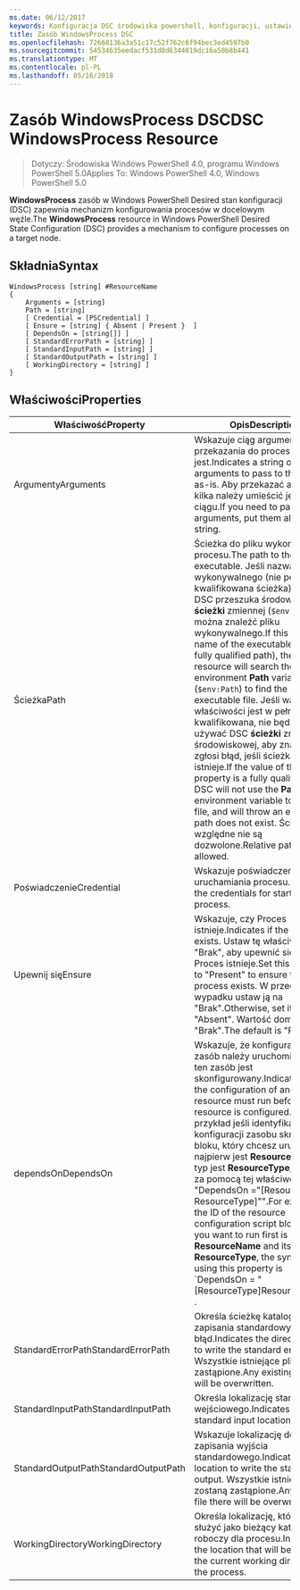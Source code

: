```yaml
---
ms.date: 06/12/2017
keywords: Konfiguracja DSC środowiska powershell, konfiguracji, ustawienia
title: Zasób WindowsProcess DSC
ms.openlocfilehash: 72668136a3a51c17c52f762c6f94bec3ed4597b0
ms.sourcegitcommit: 54534635eedacf531d8d6344019dc16a50b8b441
ms.translationtype: MT
ms.contentlocale: pl-PL
ms.lasthandoff: 05/16/2018
---
```

# <a name="dsc-windowsprocess-resource"></a><span data-ttu-id="aacf6-103">Zasób WindowsProcess DSC</span><span class="sxs-lookup"><span data-stu-id="aacf6-103">DSC WindowsProcess Resource</span></span>

> <span data-ttu-id="aacf6-104">Dotyczy: Środowiska Windows PowerShell 4.0, programu Windows PowerShell 5.0</span><span class="sxs-lookup"><span data-stu-id="aacf6-104">Applies To: Windows PowerShell 4.0, Windows PowerShell 5.0</span></span>

<span data-ttu-id="aacf6-105">**WindowsProcess** zasób w Windows PowerShell Desired stan konfiguracji (DSC) zapewnia mechanizm konfigurowania procesów w docelowym węźle.</span><span class="sxs-lookup"><span data-stu-id="aacf6-105">The **WindowsProcess** resource in Windows PowerShell Desired State Configuration (DSC) provides a mechanism to configure processes on a target node.</span></span>

## <a name="syntax"></a><span data-ttu-id="aacf6-106">Składnia</span><span class="sxs-lookup"><span data-stu-id="aacf6-106">Syntax</span></span>

```
WindowsProcess [string] #ResourceName
{
    Arguments = [string]
    Path = [string]
    [ Credential = [PSCredential] ]
    [ Ensure = [string] { Absent | Present }  ]
    [ DependsOn = [string[]] ]
    [ StandardErrorPath = [string] ]
    [ StandardInputPath = [string] ]
    [ StandardOutputPath = [string] ]
    [ WorkingDirectory = [string] ]
}
```

## <a name="properties"></a><span data-ttu-id="aacf6-107">Właściwości</span><span class="sxs-lookup"><span data-stu-id="aacf6-107">Properties</span></span>
|  <span data-ttu-id="aacf6-108">Właściwość</span><span class="sxs-lookup"><span data-stu-id="aacf6-108">Property</span></span>  |  <span data-ttu-id="aacf6-109">Opis</span><span class="sxs-lookup"><span data-stu-id="aacf6-109">Description</span></span>   |
|---|---|
| <span data-ttu-id="aacf6-110">Argumenty</span><span class="sxs-lookup"><span data-stu-id="aacf6-110">Arguments</span></span>| <span data-ttu-id="aacf6-111">Wskazuje ciąg argumenty do przekazania do procesu jako — jest.</span><span class="sxs-lookup"><span data-stu-id="aacf6-111">Indicates a string of arguments to pass to the process as-is.</span></span> <span data-ttu-id="aacf6-112">Aby przekazać argumenty kilka należy umieścić je w tym ciągu.</span><span class="sxs-lookup"><span data-stu-id="aacf6-112">If you need to pass several arguments, put them all in this string.</span></span>|
| <span data-ttu-id="aacf6-113">Ścieżka</span><span class="sxs-lookup"><span data-stu-id="aacf6-113">Path</span></span>| <span data-ttu-id="aacf6-114">Ścieżka do pliku wykonywalnego procesu.</span><span class="sxs-lookup"><span data-stu-id="aacf6-114">The path to the process executable.</span></span> <span data-ttu-id="aacf6-115">Jeśli nazwa pliku wykonywalnego (nie pełni kwalifikowana ścieżka), zasobu DSC przeszuka środowiska **ścieżki** zmiennej (`$env:Path`) można znaleźć pliku wykonywalnego.</span><span class="sxs-lookup"><span data-stu-id="aacf6-115">If this the file name of the executable (not the fully qualified path), the DSC resource will search the environment **Path** variable (`$env:Path`) to find the executable file.</span></span> <span data-ttu-id="aacf6-116">Jeśli wartość tej właściwości jest w pełni kwalifikowana, nie będzie używać DSC **ścieżki** zmiennej środowiskowej, aby znaleźć plik i zgłosi błąd, jeśli ścieżka nie istnieje.</span><span class="sxs-lookup"><span data-stu-id="aacf6-116">If the value of this property is a fully qualified path, DSC will not use the **Path** environment variable to find the file, and will throw an error if the path does not exist.</span></span> <span data-ttu-id="aacf6-117">Ścieżki względne nie są dozwolone.</span><span class="sxs-lookup"><span data-stu-id="aacf6-117">Relative paths are not allowed.</span></span>|
| <span data-ttu-id="aacf6-118">Poświadczenie</span><span class="sxs-lookup"><span data-stu-id="aacf6-118">Credential</span></span>| <span data-ttu-id="aacf6-119">Wskazuje poświadczeń dla uruchamiania procesu.</span><span class="sxs-lookup"><span data-stu-id="aacf6-119">Indicates the credentials for starting the process.</span></span>|
| <span data-ttu-id="aacf6-120">Upewnij się</span><span class="sxs-lookup"><span data-stu-id="aacf6-120">Ensure</span></span>| <span data-ttu-id="aacf6-121">Wskazuje, czy Proces istnieje.</span><span class="sxs-lookup"><span data-stu-id="aacf6-121">Indicates if the process exists.</span></span> <span data-ttu-id="aacf6-122">Ustaw tę właściwość na "Brak", aby upewnić się, czy Proces istnieje.</span><span class="sxs-lookup"><span data-stu-id="aacf6-122">Set this property to "Present" to ensure that the process exists.</span></span> <span data-ttu-id="aacf6-123">W przeciwnym wypadku ustaw ją na "Brak".</span><span class="sxs-lookup"><span data-stu-id="aacf6-123">Otherwise, set it to "Absent".</span></span> <span data-ttu-id="aacf6-124">Wartość domyślna to "Brak".</span><span class="sxs-lookup"><span data-stu-id="aacf6-124">The default is "Present".</span></span>|
| <span data-ttu-id="aacf6-125">dependsOn</span><span class="sxs-lookup"><span data-stu-id="aacf6-125">DependsOn</span></span> | <span data-ttu-id="aacf6-126">Wskazuje, że konfiguracja inny zasób należy uruchomić przed ten zasób jest skonfigurowany.</span><span class="sxs-lookup"><span data-stu-id="aacf6-126">Indicates that the configuration of another resource must run before this resource is configured.</span></span> <span data-ttu-id="aacf6-127">Na przykład jeśli identyfikator konfiguracji zasobu skryptu bloku, który chcesz uruchomić najpierw jest __ResourceName__ i jej typ jest __ResourceType__, składnia za pomocą tej właściwości to "DependsOn ="[ResourceName ResourceType]"".</span><span class="sxs-lookup"><span data-stu-id="aacf6-127">For example, if the ID of the resource configuration script block that you want to run first is __ResourceName__ and its type is __ResourceType__, the syntax for using this property is \`DependsOn = "[ResourceType]ResourceName"\`\` .</span></span>|
| <span data-ttu-id="aacf6-128">StandardErrorPath</span><span class="sxs-lookup"><span data-stu-id="aacf6-128">StandardErrorPath</span></span>| <span data-ttu-id="aacf6-129">Określa ścieżkę katalogu do zapisania standardowy błąd.</span><span class="sxs-lookup"><span data-stu-id="aacf6-129">Indicates the directory path to write the standard error.</span></span> <span data-ttu-id="aacf6-130">Wszystkie istniejące pliki zostaną zastąpione.</span><span class="sxs-lookup"><span data-stu-id="aacf6-130">Any existing file there will be overwritten.</span></span>|
| <span data-ttu-id="aacf6-131">StandardInputPath</span><span class="sxs-lookup"><span data-stu-id="aacf6-131">StandardInputPath</span></span>| <span data-ttu-id="aacf6-132">Określa lokalizację standardowe wejściowego.</span><span class="sxs-lookup"><span data-stu-id="aacf6-132">Indicates the standard input location.</span></span>|
| <span data-ttu-id="aacf6-133">StandardOutputPath</span><span class="sxs-lookup"><span data-stu-id="aacf6-133">StandardOutputPath</span></span>| <span data-ttu-id="aacf6-134">Wskazuje lokalizację do zapisania wyjścia standardowego.</span><span class="sxs-lookup"><span data-stu-id="aacf6-134">Indicates the location to write the standard output.</span></span> <span data-ttu-id="aacf6-135">Wszystkie istniejące pliki zostaną zastąpione.</span><span class="sxs-lookup"><span data-stu-id="aacf6-135">Any existing file there will be overwritten.</span></span>|
| <span data-ttu-id="aacf6-136">WorkingDirectory</span><span class="sxs-lookup"><span data-stu-id="aacf6-136">WorkingDirectory</span></span>| <span data-ttu-id="aacf6-137">Określa lokalizację, która będzie służyć jako bieżący katalog roboczy dla procesu.</span><span class="sxs-lookup"><span data-stu-id="aacf6-137">Indicates the location that will be used as the current working directory for the process.</span></span>|